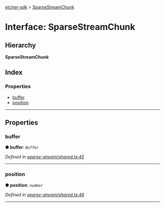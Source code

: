 [etcher-sdk](../README.md) > [SparseStreamChunk](../interfaces/sparsestreamchunk.md)

# Interface: SparseStreamChunk

## Hierarchy

**SparseStreamChunk**

## Index

### Properties

* [buffer](sparsestreamchunk.md#buffer)
* [position](sparsestreamchunk.md#position)

---

## Properties

<a id="buffer"></a>

###  buffer

**● buffer**: *`Buffer`*

*Defined in [sparse-stream/shared.ts:45](https://github.com/balena-io-modules/etcher-sdk/blob/6429a60/lib/sparse-stream/shared.ts#L45)*

___
<a id="position"></a>

###  position

**● position**: *`number`*

*Defined in [sparse-stream/shared.ts:46](https://github.com/balena-io-modules/etcher-sdk/blob/6429a60/lib/sparse-stream/shared.ts#L46)*

___

